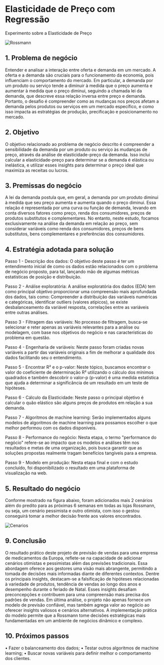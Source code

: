 # Elasticidade de Preço com Regressão

Experimento sobre a Elasticidade de Preço

![Rossmann](img/rossmann.jpg)

## 1.	Problema de negócio
Entender e analisar a interação entre oferta e demanda em um mercado. A oferta e a demanda são cruciais para o funcionamento da economia, pois influenciam o comportamento do mercado. Em particular, a demanda por um produto ou serviço tende a diminuir à medida que o preço aumenta e aumentar à medida que o preço diminui, seguindo a chamada lei da demanda, que descreve essa relação inversa entre preço e demanda. Portanto, o desafio é compreender como as mudanças nos preços afetam a demanda pelos produtos ou serviços em um mercado específico, e como isso impacta as estratégias de produção, precificação e posicionamento no mercado.

## 2.	Objetivo
O objetivo relacionado ao problema de negócio descrito é compreender a sensibilidade da demanda por um produto ou serviço às mudanças de preço, através da análise de elasticidade-preço da demanda. Isso inclui calcular a elasticidade-preço para determinar se a demanda é elástica ou inelástica, e utilizar esses insights para determinar o preço ideal que maximiza as receitas ou lucros.

## 3.	Premissas do negócio
A lei da demanda postula que, em geral, a demanda por um produto diminui à medida que seu preço aumenta e aumenta quando o preço diminui. Essa relação é representada por uma curva ou função de demanda, levando em conta diversos fatores como preço, renda dos consumidores, preços de produtos substitutos e complementares. No entanto, neste estudo, focamos exclusivamente na análise da demanda em relação ao preço, sem considerar variáveis como renda dos consumidores, preços de bens substitutos, bens complementares e preferências dos consumidores.

## 4.	Estratégia adotada para solução

Passo 1 - Descrição dos dados: O objetivo deste passo é ter um entendimento inicial de como os dados estão relacionados com o problema de negócio proposto, para tal, lançando mão de algumas métricas estatísticas de posição e distribuição.

Passo 2 - Análise exploratória: A análise exploratória dos dados (EDA) tem como principal objetivo proporcionar uma compreensão mais aprofundada dos dados, tais como: Compreender a distribuição das variáveis numéricas e categóricas, identificar outliers (valores atípicos), se existe desbalanceamento da variável resposta, correlações entre as variáveis entre outras análises.

Passo 3 - Filtragem das variáveis: No processo de filtragem, busca-se selecionar e reter apenas as variáveis relevantes para a análise ou modelagem, com base nos objetivos do negócio e nas características do problema em questão.

Passo 4 - Engenharia de variáveis: Neste passo foram criadas novas variáveis a partir das variáveis originais a fim de melhorar a qualidade dos dados facilitando seu o entendimento.

Passo 5 - Encontrar R² e o p-valor: Neste tópico, buscamos encontrar o valor do coeficiente de determinação R² utilizando o cálculo dos mínimos quadrados e também descobrir o valor-p (p-valor) é uma medida estatística que ajuda a determinar a significância de um resultado em um teste de hipóteses.
 
Passo 6 - Cálculo da Elasticidade: Neste passo o principal objetivo é calcular o quão elástico são alguns preços de produtos em relação a sua demanda.

Passo 7 - Algoritmos de machine learning: Serão implementados alguns modelos de algoritmos de machine learning para possamos escolher o que melhor performou com os dados disponíveis.
 
Passo 8 - Performance do negócio: Nesta etapa, o termo "performance do negócio" refere-se ao impacto que os modelos e análises têm nos resultados e metas de uma organização, pois busca garantir que as soluções propostas realmente tragam benefícios tangíveis para a empresa.

Passo 9 - Modelo em produção: Nesta etapa final e com o estudo concluído, foi disponibilizado o resultado em uma plataforma de visualização na web.

## 5.	Resultado do negócio
Conforme mostrado na figura abaixo, foram adicionados mais 2 cenários além do predito para as próximas 6 semanas em todas as lojas Rossmann, ou seja, um cenário pessimista e outro otimista, com isso o gestou conseguirá tomar a melhor decisão frente aos valores encontrados.
 
 ![Cenarios](img/cenarios.JPG)

## 9.	Conclusão
O resultado prático deste projeto de previsão de vendas para uma empresa de medicamentos da Europa, reflete-se na capacidade de adicionar cenários otimistas e pessimistas além das previsões tradicionais. Essa abordagem oferece aos gestores uma visão mais abrangente, permitindo a tomada de decisões mais informadas diante de diferentes contextos.
Dentre os principais insights, destacam-se a falsificação de hipóteses relacionadas à variedade de produtos, tendência de vendas ao longo dos anos e desempenho durante o feriado de Natal. Esses insights desafiam preconcepções e contribuem para uma compreensão mais precisa dos padrões de vendas.
Em última análise, o projeto não apenas fornece um modelo de previsão confiável, mas também agrega valor ao negócio ao oferecer insights valiosos e cenários alternativos. A implementação prática do modelo permite que a Rossmann tome decisões estratégicas mais fundamentadas em um ambiente de negócios dinâmico e complexo.

## 10.	Próximos passos
•	Fazer o balanceamento dos dados;
•	Testar outros algoritmos de machine learning;
•	Buscar novas variáveis para definir melhor o comportamento dos clientes.
